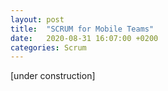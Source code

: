 ```yaml
---
layout: post
title:  "SCRUM for Mobile Teams"
date:   2020-08-31 16:07:00 +0200
categories: Scrum
---
```





[under construction]